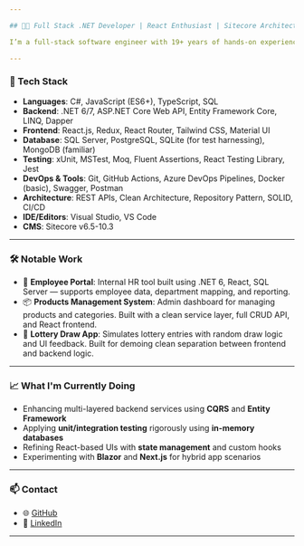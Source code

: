 ```yaml
---

## 👨‍💻 Full Stack .NET Developer | React Enthusiast | Sitecore Architect | Clean Code Advocate

I’m a full-stack software engineer with 19+ years of hands-on experience in building scalable enterprise web applications. My primary expertise lies in **.NET Core (C#)** for backend development and **React.js** for crafting modern, performant frontends. I follow clean architecture principles and enjoy writing testable, maintainable code across the stack.

---
```


### 🔧 Tech Stack

* **Languages**: C#, JavaScript (ES6+), TypeScript, SQL
* **Backend**: .NET 6/7, ASP.NET Core Web API, Entity Framework Core, LINQ, Dapper
* **Frontend**: React.js, Redux, React Router, Tailwind CSS, Material UI
* **Database**: SQL Server, PostgreSQL, SQLite (for test harnessing), MongoDB (familiar)
* **Testing**: xUnit, MSTest, Moq, Fluent Assertions, React Testing Library, Jest
* **DevOps & Tools**: Git, GitHub Actions, Azure DevOps Pipelines, Docker (basic), Swagger, Postman
* **Architecture**: REST APIs, Clean Architecture, Repository Pattern, SOLID, CI/CD
* **IDE/Editors**: Visual Studio, VS Code
* **CMS**: Sitecore v6.5-10.3

---

### 🛠️ Notable Work

* 🔄 **Employee Portal**: Internal HR tool built using .NET 6, React, SQL Server — supports employee data, department mapping, and reporting.
* 📦 **Products Management System**: Admin dashboard for managing products and categories. Built with a clean service layer, full CRUD API, and React frontend.
* 🎯 **Lottery Draw App**: Simulates lottery entries with random draw logic and UI feedback. Built for demoing clean separation between frontend and backend logic.

---

### 📈 What I'm Currently Doing

* Enhancing multi-layered backend services using **CQRS** and **Entity Framework**
* Applying **unit/integration testing** rigorously using **in-memory databases**
* Refining React-based UIs with **state management** and custom hooks
* Experimenting with **Blazor** and **Next.js** for hybrid app scenarios

---

### 📫 Contact

* 🌐 [GitHub](https://github.com/ricky-sharma)
* 💼 [LinkedIn](https://au.linkedin.com/in/vinay-sharma-2022354)

---
